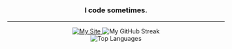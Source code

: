 

<h3 align="center">I code sometimes.</h3>

---

<div align="center">
  <a href="https://portfolio-react-kappa-gilt.vercel.app/">
    <img src="https://img.shields.io/badge/My%20Site-black?style=for-the-badge&logo=vercel&logoColor=red" alt="My Site" />
  </a>
  <img src="https://nirzak-streak-stats.vercel.app/?user=mrhamana&theme=dark&hide_border=false" alt="My GitHub Streak" />
</div>

<div align="center">
  <img src="https://github-readme-stats.vercel.app/api/top-langs/?username=mrhamana&theme=dark&hide_border=true&layout=compact" alt="Top Languages" />
</div>

